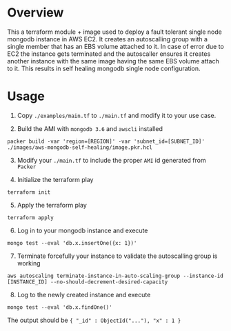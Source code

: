 # Overview

This a terraform module + image used to deploy a fault tolerant single node mongodb instance in AWS EC2. It creates an autoscalling group with a single member that has an EBS volume attached to it. In case of error due to EC2 the instance gets terminated and the autoscaller ensures it creates another instance with the same image having the same EBS volume attach to it. This results in self healing mongodb single node configuration.

# Usage

1. Copy `./examples/main.tf` to `./main.tf` and modify it to your use case.

2. Build the AMI with `mongodb 3.6` and `awscli` installed 

`packer build -var 'region=[REGION]' -var 'subnet_id=[SUBNET_ID]' ./images/aws-mongodb-self-healing/image.pkr.hcl`

3. Modify your `./main.tf` to include the proper `AMI` id generated from `Packer`

4. Initialize the terraform play

`terraform init`

5. Apply the terraform play

`terraform apply`

6. Log in to your mongodb instance and execute

`mongo test --eval 'db.x.insertOne({x: 1})'`

7. Terminate forcefully your instance to validate the autoscalling group is working

`aws autoscaling terminate-instance-in-auto-scaling-group --instance-id [INSTANCE_ID] --no-should-decrement-desired-capacity`

8. Log to the newly created instance and execute

`mongo test --eval 'db.x.findOne()'`

The output should be `{ "_id" : ObjectId("..."), "x" : 1 }`
